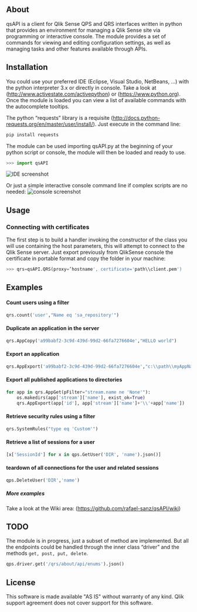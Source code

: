 ## About
qsAPI is a client for Qlik Sense QPS and QRS interfaces written in python that provides an environment for managing a Qlik Sense site via programming or interactive console. The module provides a set of commands for viewing and editing configuration settings, as well as managing tasks and other features available through APIs.

## Installation
You could use your preferred IDE (Eclipse, Visual Studio, NetBeans, …) with the python interpreter 3.x or directly in console. Take a look at (http://www.activestate.com/activepython) or (https://www.python.org). Once the module is loaded you can view a list of available commands with the autocomplete tooltips.

The python “requests” library is a requisite (http://docs.python-requests.org/en/master/user/install/). Just execute in the command line:
```python
pip install requests
```
The module can be used importing qsAPI.py at the beginning of your python script or console, the module will then be loaded and ready to use.
```python
>>> import qsAPI
```

![IDE screenshot](https://raw.githubusercontent.com/rafael-sanz/qsAPI/master/qsAPI.png)


Or just a simple interactive console command line if complex scripts are no needed: 
![console screenshot](https://raw.githubusercontent.com/rafael-sanz/qsAPI/master/qsAPI_console.png)


## Usage
### Connecting with certificates
The first step is to build a handler invoking the constructor of the class you will use containing the host parameters, this will attempt to connect to the Qlik Sense server. Just export previously from QlikSense console the certificate in portable format and copy the folder in your machine:
```python
>>> qrs=qsAPI.QRS(proxy=’hostname', certificate='path\\client.pem')
```
## Examples
#### Count users using a filter
```python
qrs.count('user',"Name eq 'sa_repository'")
```
#### Duplicate an application in the server
```python
qrs.AppCopy('a99babf2-3c9d-439d-99d2-66fa7276604e',"HELLO world")
```
#### Export an application
```python
qrs.AppExport('a99babf2-3c9d-439d-99d2-66fa7276604e',"c:\\path\\myAppName.qvf")
```

#### Export all published applications to directories
```python
for app in qrs.AppGet(pFilter="stream.name ne 'None'"):
	os.makedirs(app['stream']['name'], exist_ok=True)
	qrs.AppExport(app['id'], app['stream']['name']+'\\'+app['name'])
```

#### Retrieve security rules using a filter
```python
qrs.SystemRules("type eq 'Custom'")
```

#### Retrieve a list of sessions for a user
```python
[x['SessionId'] for x in qps.GetUser('DIR', 'name').json()]
```
#### teardown of all connections for the user and related sessions
```python
qps.DeleteUser('DIR','name')
```

##### More examples
Take a look at the Wiki area: (https://github.com/rafael-sanz/qsAPI/wiki)


## TODO
The module is in progress, just a subset of method are implemented. But all the endpoints could be handled through the inner class “driver” and the methods `get, post, put, delete`.
```python
qps.driver.get('/qrs/about/api/enums').json()
```

## License
This software is made available "AS IS" without warranty of any kind. Qlik support agreement does not cover support for this software.
